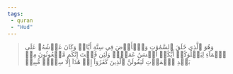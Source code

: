 ```yaml
---
tags: 
 - quran 
 - "Hud"
---
```


> وَهُوَ ٱلَّذِي خَلَقَ ٱلسَّمَٰوَٰتِ وَٱلۡأَرۡضَ فِي سِتَّةِ أَيَّامٖ وَكَانَ عَرۡشُهُۥ عَلَى ٱلۡمَآءِ لِيَبۡلُوَكُمۡ أَيُّكُمۡ أَحۡسَنُ عَمَلٗاۗ وَلَئِن قُلۡتَ إِنَّكُم مَّبۡعُوثُونَ مِنۢ بَعۡدِ ٱلۡمَوۡتِ لَيَقُولَنَّ ٱلَّذِينَ كَفَرُوٓاْ إِنۡ هَٰذَآ إِلَّا سِحۡرٞ مُّبِينٞ
